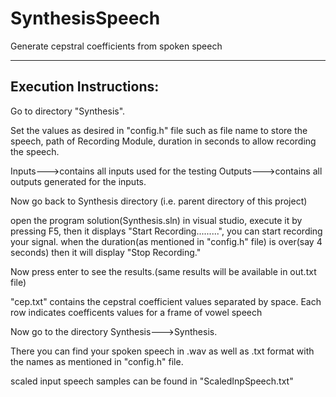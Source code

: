 # SynthesisSpeech
Generate cepstral coefficients from spoken speech

-------------------------------------------
Execution Instructions:
-------------------------------------------

Go to directory "Synthesis".

Set the values as desired in "config.h" file such as file name to store the speech, path of Recording Module, duration in seconds to allow recording the speech.

Inputs--->contains all inputs used for the testing 
Outputs--->contains all outputs generated for the inputs. 

Now go back to Synthesis directory (i.e. parent directory of this project)

open the program solution(Synthesis.sln) in visual studio, execute it by pressing F5, 
then it displays "Start Recording.........", you can start recording your signal. when the duration(as mentioned in "config.h" file) is over(say 4 seconds) then it will display "Stop Recording."

Now press enter to see the results.(same results will be available in out.txt file)

"cep.txt" contains the cepstral coefficient values separated by space. Each row indicates coefficents values for a frame of vowel speech

Now go to the directory Synthesis--->Synthesis.

There you can find your spoken speech in .wav as well as .txt format with the names as mentioned in "config.h" file.

scaled input speech samples can be found in "ScaledInpSpeech.txt"

